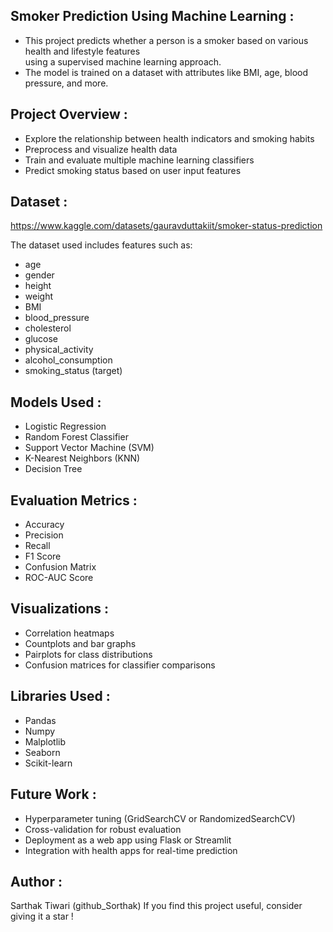 ## Smoker Prediction Using Machine Learning :
- This project predicts whether a person is a smoker based on various health and lifestyle features<br>using a supervised machine learning approach. 
- The model is trained on a dataset with attributes like BMI, age, blood pressure, and more.

## Project Overview :
- Explore the relationship between health indicators and smoking habits
- Preprocess and visualize health data
- Train and evaluate multiple machine learning classifiers
- Predict smoking status based on user input features

## Dataset :
https://www.kaggle.com/datasets/gauravduttakiit/smoker-status-prediction  

The dataset used includes features such as:
- age
- gender
- height
- weight
- BMI
- blood_pressure
- cholesterol
- glucose
- physical_activity
- alcohol_consumption
- smoking_status (target)

## Models Used :
- Logistic Regression
- Random Forest Classifier
- Support Vector Machine (SVM)
- K-Nearest Neighbors (KNN)
- Decision Tree

## Evaluation Metrics :
- Accuracy
- Precision
- Recall
- F1 Score
- Confusion Matrix
- ROC-AUC Score



## Visualizations :
- Correlation heatmaps
- Countplots and bar graphs
- Pairplots for class distributions
- Confusion matrices for classifier comparisons

## Libraries Used :
- Pandas
- Numpy
- Malplotlib
- Seaborn
- Scikit-learn

## Future Work :
- Hyperparameter tuning (GridSearchCV or RandomizedSearchCV)
- Cross-validation for robust evaluation
- Deployment as a web app using Flask or Streamlit
- Integration with health apps for real-time prediction

## Author :
Sarthak Tiwari (github_Sorthak)
If you find this project useful, consider giving it a star !
